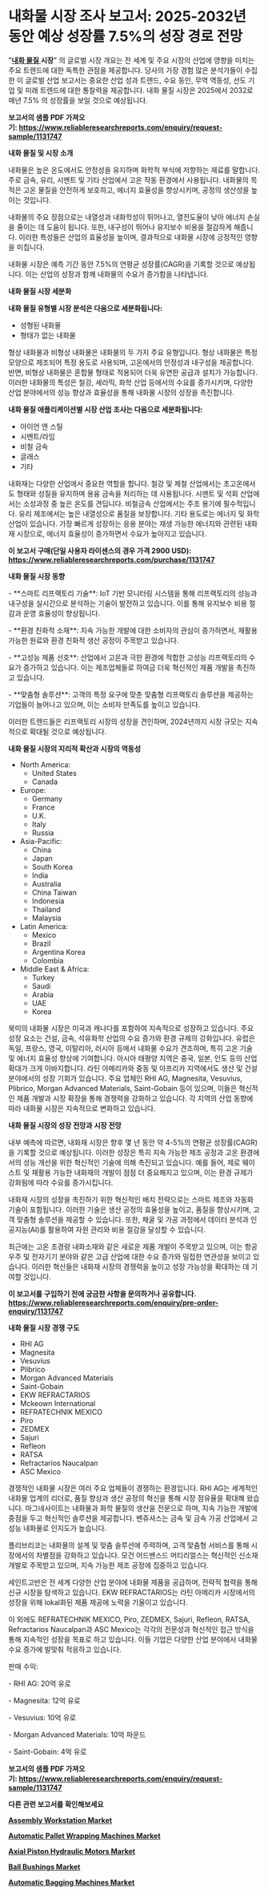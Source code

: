 <p><h1>내화물 시장 조사 보고서: 2025-2032년 동안 예상 성장률 7.5%의 성장 경로 전망</h1></p><p>"<strong><a href="https://www.reliableresearchreports.com/refractories-r1131747?utm_campaign=106&utm_medium=7&utm_source=Github&utm_content=ia&utm_term=19022025&utm_id=refractories">내화 물질&nbsp;</a></strong><strong>시장</strong>" 의 글로벌 시장 개요는 전 세계 및 주요 시장의 산업에 영향을 미치는 주요 트렌드에 대한 독특한 관점을 제공합니다. 당사의 가장 경험 많은 분석가들이 수집한 이 글로벌 산업 보고서는 중요한 산업 성과 트렌드, 수요 동인, 무역 역동성, 선도 기업 및 미래 트렌드에 대한 통찰력을 제공합니다. 내화 물질 시장은 2025에서 2032로 매년 7.5% 의 성장률을 보일 것으로 예상됩니다.&nbsp;</p>
<p><strong>보고서의 샘플 PDF 가져오기:&nbsp;<a href="https://www.reliableresearchreports.com/enquiry/request-sample/1131747?utm_campaign=106&utm_medium=7&utm_source=Github&utm_content=ia&utm_term=19022025&utm_id=refractories">https://www.reliableresearchreports.com/enquiry/request-sample/1131747</a></strong></p>
<p><strong>내화 물질 및 시장 소개</strong></p>
<p><p>내화물은 높은 온도에서도 안정성을 유지하며 화학적 부식에 저항하는 재료를 말합니다. 주로 금속, 유리, 시멘트 및 기타 산업에서 고온 작동 환경에서 사용됩니다. 내화물의 목적은 고온 물질을 안전하게 보호하고, 에너지 효율성을 향상시키며, 공정의 생산성을 높이는 것입니다. </p><p>내화물의 주요 장점으로는 내열성과 내화학성이 뛰어나고, 열전도율이 낮아 에너지 손실을 줄이는 데 도움이 됩니다. 또한, 내구성이 뛰어나 유지보수 비용을 절감하게 해줍니다. 이러한 특성들은 산업의 효율성을 높이며, 결과적으로 내화물 시장에 긍정적인 영향을 미칩니다. </p><p>내화물 시장은 예측 기간 동안 7.5%의 연평균 성장률(CAGR)을 기록할 것으로 예상됩니다. 이는 산업의 성장과 함께 내화물의 수요가 증가함을 나타냅니다.</p></p>
<p><strong>내화 물질 시장 세분화</strong></p>
<p><strong>내화 물질 유형별 시장 분석은 다음으로 세분화됩니다:</strong></p>
<p><ul><li>성형된 내화물</li><li>형태가 없는 내화물</li></ul></p>
<p><p>형상 내화물과 비형상 내화물은 내화물의 두 가지 주요 유형입니다. 형상 내화물은 특정 모양으로 제조되어 특정 용도로 사용되며, 고온에서의 안정성과 내구성을 제공합니다. 반면, 비형상 내화물은 혼합물 형태로 적용되어 더욱 유연한 공급과 설치가 가능합니다. 이러한 내화물의 특성은 철강, 세라믹, 화학 산업 등에서의 수요를 증가시키며, 다양한 산업 분야에서의 성능 향상과 효율성을 통해 내화물 시장의 성장을 촉진합니다.</p></p>
<p><strong>내화 물질 애플리케이션별 시장 산업 조사는 다음으로 세분화됩니다:</strong></p>
<p><ul><li>아이언 앤 스틸</li><li>시멘트/라임</li><li>비철 금속</li><li>글래스</li><li>기타</li></ul></p>
<p><p>내화재는 다양한 산업에서 중요한 역할을 합니다. 철강 및 제철 산업에서는 초고온에서도 형태와 성질을 유지하며 용융 금속을 처리하는 데 사용됩니다. 시멘트 및 석회 산업에서는 소성과정 중 높은 온도를 견딥니다. 비철금속 산업에서는 주조 용기에 필수적입니다. 유리 제조에서는 높은 내열성으로 품질을 보장합니다. 기타 용도로는 에너지 및 화학산업이 있습니다. 가장 빠르게 성장하는 응용 분야는 재생 가능한 에너지와 관련된 내화재 시장으로, 에너지 효율성이 증가하면서 수요가 높아지고 있습니다.</p></p>
<p><strong>이 보고서 구매(단일 사용자 라이센스의 경우 가격 2900 USD): <a href="https://www.reliableresearchreports.com/purchase/1131747?utm_campaign=106&utm_medium=7&utm_source=Github&utm_content=ia&utm_term=19022025&utm_id=refractories">https://www.reliableresearchreports.com/purchase/1131747</a></strong></p>
<p><strong>내화 물질 시장 동향</strong></p>
<p><p>- **스마트 리프랙토리 기술**: IoT 기반 모니터링 시스템을 통해 리프랙토리의 성능과 내구성을 실시간으로 분석하는 기술이 발전하고 있습니다. 이를 통해 유지보수 비용 절감과 운영 효율성이 향상됩니다.</p><p>- **환경 친화적 소재**: 지속 가능한 개발에 대한 소비자의 관심이 증가하면서, 재활용 가능한 원료와 환경 친화적 생산 공정이 주목받고 있습니다.</p><p>- **고성능 제품 선호**: 산업에서 고온과 극한 환경에 적합한 고성능 리프랙토리의 수요가 증가하고 있습니다. 이는 제조업체들로 하여금 더욱 혁신적인 제품 개발을 촉진하고 있습니다.</p><p>- **맞춤형 솔루션**: 고객의 특정 요구에 맞춘 맞춤형 리프랙토리 솔루션을 제공하는 기업들이 늘어나고 있으며, 이는 소비자 만족도를 높이고 있습니다.</p><p>이러한 트렌드들은 리프랙토리 시장의 성장을 견인하며, 2024년까지 시장 규모는 지속적으로 확대될 것으로 예상됩니다.</p></p>
<p><strong>내화 물질 시장의 지리적 확산과 시장의 역동성</strong></p>
<p><ul>
    <li>
        North America:
        <ul>
            <li>United States</li>
            <li>Canada</li>
        </ul>
    </li>
    <li>
        Europe:
        <ul>
            <li>Germany</li>
            <li>France</li>
            <li>U.K.</li>
            <li>Italy</li>
            <li>Russia</li>
        </ul>
    </li>
    <li>
        Asia-Pacific:
        <ul>
            <li>China</li>
            <li>Japan</li>
            <li>South Korea</li>
            <li>India</li>
            <li>Australia</li>
            <li>China Taiwan</li>
            <li>Indonesia</li>
            <li>Thailand</li>
            <li>Malaysia</li>
        </ul>
    </li>
    <li>
        Latin America:
        <ul>
            <li>Mexico</li>
            <li>Brazil</li>
            <li>Argentina Korea</li>
            <li>Colombia</li>
        </ul>
    </li>
    <li>
        Middle East & Africa:
        <ul>
            <li>Turkey</li>
            <li>Saudi</li>
            <li>Arabia</li>
            <li>UAE</li>
            <li>Korea</li>
        </ul>
    </li>
    </ul></p>
<p><p>북미의 내화물 시장은 미국과 캐나다를 포함하여 지속적으로 성장하고 있습니다. 주요 성장 요소는 건설, 금속, 석유화학 산업의 수요 증가와 환경 규제의 강화입니다. 유럽은 독일, 프랑스, 영국, 이탈리아, 러시아 등에서 내화물 수요가 견조하며, 특히 고온 기술 및 에너지 효율성 향상에 기여합니다. 아시아 태평양 지역은 중국, 일본, 인도 등의 산업 확대가 크게 이바지합니다. 라틴 아메리카와 중동 및 아프리카 지역에서도 생산 및 건설 분야에서의 성장 기회가 있습니다. 주요 업체인 RHI AG, Magnesita, Vesuvius, Plibrico, Morgan Advanced Materials, Saint-Gobain 등이 있으며, 이들은 혁신적인 제품 개발과 시장 확장을 통해 경쟁력을 강화하고 있습니다. 각 지역의 산업 동향에 따라 내화물 시장은 지속적으로 변화하고 있습니다.</p></p>
<p><strong>내화 물질 시장의 성장 전망과 시장 전망</strong></p>
<p><p>내부 예측에 따르면, 내화재 시장은 향후 몇 년 동안 약 4-5%의 연평균 성장률(CAGR)을 기록할 것으로 예상됩니다. 이러한 성장은 특히 지속 가능한 제조 공정과 고온 환경에서의 성능 개선을 위한 혁신적인 기술에 의해 촉진되고 있습니다. 예를 들어, 제로 웨이스트 및 재활용 가능한 내화재의 개발이 점점 더 중요해지고 있으며, 이는 환경 규제가 강화됨에 따라 수요를 증가시킵니다.</p><p>내화재 시장의 성장을 촉진하기 위한 혁신적인 배치 전략으로는 스마트 제조와 자동화 기술이 포함됩니다. 이러한 기술은 생산 공정의 효율성을 높이고, 품질을 향상시키며, 고객 맞춤형 솔루션을 제공할 수 있습니다. 또한, 채굴 및 가공 과정에서 데이터 분석과 인공지능(AI)를 활용하여 자원 관리와 비용 절감을 달성할 수 있습니다. </p><p>최근에는 고온 초경량 내화소재와 같은 새로운 제품 개발이 주목받고 있으며, 이는 항공 우주 및 전자기기 분야와 같은 고급 산업에 대한 수요 증가와 밀접한 연관성을 보이고 있습니다. 이러한 혁신들은 내화재 시장의 경쟁력을 높이고 성장 가능성을 확대하는 데 기여할 것입니다.</p></p>
<p><strong>이 보고서를 구입하기 전에 궁금한 사항을 문의하거나 공유합니다. <a href="https://www.reliableresearchreports.com/enquiry/pre-order-enquiry/1131747?utm_campaign=106&utm_medium=7&utm_source=Github&utm_content=ia&utm_term=19022025&utm_id=refractories">https://www.reliableresearchreports.com/enquiry/pre-order-enquiry/1131747</a></strong></p>
<p><strong>내화 물질 시장 경쟁 구도</strong></p>
<p><ul><li>RHI AG</li><li>Magnesita</li><li>Vesuvius</li><li>Plibrico</li><li>Morgan Advanced Materials</li><li>Saint-Gobain</li><li>EKW REFRACTARIOS</li><li>Mckeown International</li><li>REFRATECHNIK MEXICO</li><li>Piro</li><li>ZEDMEX</li><li>Sajuri</li><li>Refleon</li><li>RATSA</li><li>Refractarios Naucalpan</li><li>ASC Mexico</li></ul></p>
<p><p>경쟁적인 내화물 시장은 여러 주요 업체들이 경쟁하는 환경입니다. RHI AG는 세계적인 내화물 업계의 리더로, 품질 향상과 생산 공정의 혁신을 통해 시장 점유율을 확대해 왔습니다. 마그네사이트는 내화물과 화학 물질의 생산을 전문으로 하며, 지속 가능한 개발에 중점을 두고 혁신적인 솔루션을 제공합니다. 벤쥬셔스는 금속 및 금속 가공 산업에서 고성능 내화물로 인지도가 높습니다. </p><p>플리브리코는 내화물의 설계 및 맞춤 솔루션에 주력하며, 고객 맞춤형 서비스를 통해 시장에서의 차별점을 강화하고 있습니다. 모건 어드밴스드 머티리얼스는 혁신적인 신소재 개발로 주목받고 있으며, 지속 가능한 제조 공정에 집중하고 있습니다. </p><p>세인트고반은 전 세계 다양한 산업 분야에 내화물 제품을 공급하며, 전략적 협력을 통해 신규 시장을 탐색하고 있습니다. EKW REFRACTARIOS는 라틴 아메리카 시장에서의 성장을 위해 lokal화된 제품 제공에 노력을 기울이고 있습니다. </p><p>이 외에도 REFRATECHNIK MEXICO, Piro, ZEDMEX, Sajuri, Refleon, RATSA, Refractarios Naucalpan과 ASC Mexico는 각각의 전문성과 혁신적인 접근 방식을 통해 지속적인 성장을 목표로 하고 있습니다. 이들 기업은 다양한 산업 분야에서 내화물 수요 증가에 발맞춰 적응하고 있습니다.</p><p>판매 수익:</p><p>- RHI AG: 20억 유로</p><p>- Magnesita: 12억 유로</p><p>- Vesuvius: 10억 유로</p><p>- Morgan Advanced Materials: 10억 파운드</p><p>- Saint-Gobain: 4억 유로</p></p>
<p><strong>보고서의 샘플 PDF 가져오기:&nbsp;<a href="https://www.reliableresearchreports.com/enquiry/request-sample/1131747?utm_campaign=106&utm_medium=7&utm_source=Github&utm_content=ia&utm_term=19022025&utm_id=refractories">https://www.reliableresearchreports.com/enquiry/request-sample/1131747</a></strong></p>
<p><strong></strong></p>
<p><strong></strong></p>
<p><strong></strong></p>
<p><strong></strong></p>
<p><strong>다른 관련 보고서를 확인해보세요</strong></p>
<p><strong><p><a href="https://github.com/akaalahk/Market-Research-Report-List-1/blob/main/assembly-workstation-market.md?utm_campaign=106&utm_medium=7&utm_source=Github&utm_content=ia&utm_term=19022025&utm_id=refractories">Assembly Workstation Market</a></p><p><a href="https://github.com/penglatilles/Market-Research-Report-List-1/blob/main/automatic-pallet-wrapping-machines-market.md?utm_campaign=106&utm_medium=7&utm_source=Github&utm_content=ia&utm_term=19022025&utm_id=refractories">Automatic Pallet Wrapping Machines Market</a></p><p><a href="https://github.com/saaindosya/Market-Research-Report-List-1/blob/main/axial-piston-hydraulic-motors-market.md?utm_campaign=106&utm_medium=7&utm_source=Github&utm_content=ia&utm_term=19022025&utm_id=refractories">Axial Piston Hydraulic Motors Market</a></p><p><a href="https://github.com/ternainglin/Market-Research-Report-List-1/blob/main/ball-bushings-market.md?utm_campaign=106&utm_medium=7&utm_source=Github&utm_content=ia&utm_term=19022025&utm_id=refractories">Ball Bushings Market</a></p><p><a href="https://github.com/agdonthisa/Market-Research-Report-List-1/blob/main/automatic-bagging-machines-market.md?utm_campaign=106&utm_medium=7&utm_source=Github&utm_content=ia&utm_term=19022025&utm_id=refractories">Automatic Bagging Machines Market</a></p></strong></p>
<p></p>